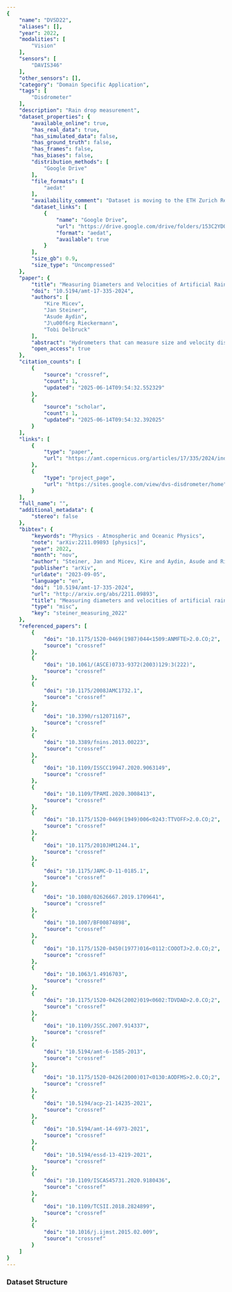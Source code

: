 ```yaml
---
{
    "name": "DVSD22",
    "aliases": [],
    "year": 2022,
    "modalities": [
        "Vision"
    ],
    "sensors": [
        "DAVIS346"
    ],
    "other_sensors": [],
    "category": "Domain Specific Application",
    "tags": [
        "Disdrometer"
    ],
    "description": "Rain drop measurement",
    "dataset_properties": {
        "available_online": true,
        "has_real_data": true,
        "has_simulated_data": false,
        "has_ground_truth": false,
        "has_frames": false,
        "has_biases": false,
        "distribution_methods": [
            "Google Drive"
        ],
        "file_formats": [
            "aedat"
        ],
        "availability_comment": "Dataset is moving to the ETH Zurich Research Collections",
        "dataset_links": [
            {
                "name": "Google Drive",
                "url": "https://drive.google.com/drive/folders/153C2YDQh-AFjdBd1kromg9BBv2esfq8e",
                "format": "aedat",
                "available": true
            }
        ],
        "size_gb": 0.9,
        "size_type": "Uncompressed"
    },
    "paper": {
        "title": "Measuring Diameters and Velocities of Artificial Raindrops with a Neuromorphic Event Camera",
        "doi": "10.5194/amt-17-335-2024",
        "authors": [
            "Kire Micev",
            "Jan Steiner",
            "Asude Aydin",
            "J\u00f6rg Rieckermann",
            "Tobi Delbruck"
        ],
        "abstract": "Hydrometers that can measure size and velocity distributions of precipitation are needed for research and corrections of rainfall estimates from weather radars and microwave links. Existing video disdrometers measure drop size distributions, but underestimate small raindrops and are impractical for widespread always-on IoT deployment. We propose an innovative method of measuring droplet size and velocity using a neuromorphic event camera. These dynamic vision sensors asynchronously output a sparse stream of pixel brightness changes. Droplets falling through the plane of focus create events generated by the motion of the droplet. Droplet size and speed are inferred from the stream of events. Using an improved hard disk arm actuator to reliably generate artificial raindrops, our experiments show small errors of 7% (maximum mean absolute percentage error) for droplet sizes from 0.3 to 2.5 mm and speeds from 1.3 m/s to 8.0 m/s. Each droplet requires the processing of only a few hundred to thousands of events, potentially enabling low-power always-on disdrometers that consume power proportional to the rainfall rate.",
        "open_access": true
    },
    "citation_counts": [
        {
            "source": "crossref",
            "count": 1,
            "updated": "2025-06-14T09:54:32.552329"
        },
        {
            "source": "scholar",
            "count": 1,
            "updated": "2025-06-14T09:54:32.392025"
        }
    ],
    "links": [
        {
            "type": "paper",
            "url": "https://amt.copernicus.org/articles/17/335/2024/index.html"
        },
        {
            "type": "project_page",
            "url": "https://sites.google.com/view/dvs-disdrometer/home"
        }
    ],
    "full_name": "",
    "additional_metadata": {
        "stereo": false
    },
    "bibtex": {
        "keywords": "Physics - Atmospheric and Oceanic Physics",
        "note": "arXiv:2211.09893 [physics]",
        "year": 2022,
        "month": "nov",
        "author": "Steiner, Jan and Micev, Kire and Aydin, Asude and Rieckermann, J\u00f6rg and Delbruck, Tobi",
        "publisher": "arXiv",
        "urldate": "2023-09-05",
        "language": "en",
        "doi": "10.5194/amt-17-335-2024",
        "url": "http://arxiv.org/abs/2211.09893",
        "title": "Measuring diameters and velocities of artificial raindrops with a neuromorphic dynamic vision sensor disdrometer",
        "type": "misc",
        "key": "steiner_measuring_2022"
    },
    "referenced_papers": [
        {
            "doi": "10.1175/1520-0469(1987)044<1509:ANMFTE>2.0.CO;2",
            "source": "crossref"
        },
        {
            "doi": "10.1061/(ASCE)0733-9372(2003)129:3(222)",
            "source": "crossref"
        },
        {
            "doi": "10.1175/2008JAMC1732.1",
            "source": "crossref"
        },
        {
            "doi": "10.3390/rs12071167",
            "source": "crossref"
        },
        {
            "doi": "10.3389/fnins.2013.00223",
            "source": "crossref"
        },
        {
            "doi": "10.1109/ISSCC19947.2020.9063149",
            "source": "crossref"
        },
        {
            "doi": "10.1109/TPAMI.2020.3008413",
            "source": "crossref"
        },
        {
            "doi": "10.1175/1520-0469(1949)006<0243:TTVOFF>2.0.CO;2",
            "source": "crossref"
        },
        {
            "doi": "10.1175/2010JHM1244.1",
            "source": "crossref"
        },
        {
            "doi": "10.1175/JAMC-D-11-0185.1",
            "source": "crossref"
        },
        {
            "doi": "10.1080/02626667.2019.1709641",
            "source": "crossref"
        },
        {
            "doi": "10.1007/BF00874898",
            "source": "crossref"
        },
        {
            "doi": "10.1175/1520-0450(1977)016<0112:COOOTJ>2.0.CO;2",
            "source": "crossref"
        },
        {
            "doi": "10.1063/1.4916703",
            "source": "crossref"
        },
        {
            "doi": "10.1175/1520-0426(2002)019<0602:TDVDAD>2.0.CO;2",
            "source": "crossref"
        },
        {
            "doi": "10.1109/JSSC.2007.914337",
            "source": "crossref"
        },
        {
            "doi": "10.5194/amt-6-1585-2013",
            "source": "crossref"
        },
        {
            "doi": "10.1175/1520-0426(2000)017<0130:AODFMS>2.0.CO;2",
            "source": "crossref"
        },
        {
            "doi": "10.5194/acp-21-14235-2021",
            "source": "crossref"
        },
        {
            "doi": "10.5194/amt-14-6973-2021",
            "source": "crossref"
        },
        {
            "doi": "10.5194/essd-13-4219-2021",
            "source": "crossref"
        },
        {
            "doi": "10.1109/ISCAS45731.2020.9180436",
            "source": "crossref"
        },
        {
            "doi": "10.1109/TCSII.2018.2824899",
            "source": "crossref"
        },
        {
            "doi": "10.1016/j.ijmst.2015.02.009",
            "source": "crossref"
        }
    ]
}
---
```


### Dataset Structure
